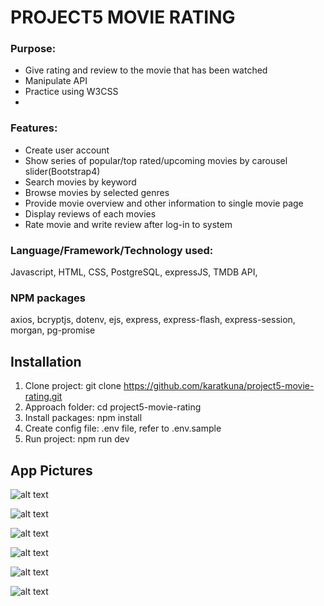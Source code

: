 # PROJECT5 MOVIE RATING
### Purpose: 
- Give rating and review to the movie that has been watched
- Manipulate API
- Practice using W3CSS
- 

### Features:
- Create user account
- Show series of popular/top rated/upcoming movies by carousel slider(Bootstrap4)
- Search movies by keyword
- Browse movies by selected genres
- Provide movie overview and other information to single movie page
- Display reviews of each movies
- Rate movie and write review after log-in to system

### Language/Framework/Technology used:
Javascript, HTML, CSS, PostgreSQL, expressJS, TMDB API,

### NPM packages
axios, bcryptjs, dotenv, ejs, express, express-flash, express-session, morgan, pg-promise



## Installation

1. Clone project: git clone https://github.com/karatkuna/project5-movie-rating.git
2. Approach folder: cd project5-movie-rating
3. Install packages: npm install
4. Create config file: .env file, refer to .env.sample
5. Run project: npm run dev

## App Pictures
![alt text](https://github.com/karatkuna/project5-movie-rating/blob/master/app-img/home.png?raw=true)

![alt text](https://github.com/karatkuna/project5-movie-rating/blob/master/app-img/sign-up.PNG?raw=true)

![alt text](https://github.com/karatkuna/project5-movie-rating/blob/master/app-img/login.PNG?raw=true)

![alt text](https://github.com/karatkuna/project5-movie-rating/blob/master/app-img/search-movie.png?raw=true)

![alt text](https://github.com/karatkuna/project5-movie-rating/blob/master/app-img/single-movie.png?raw=true)

![alt text](https://github.com/karatkuna/project5-movie-rating/blob/master/app-img/rate-movie.png?raw=true)


